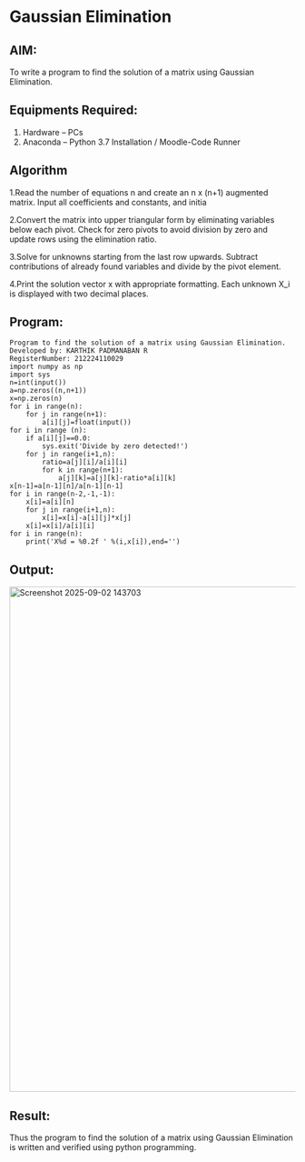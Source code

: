 # Gaussian Elimination

## AIM:
To write a program to find the solution of a matrix using Gaussian Elimination.

## Equipments Required:
1. Hardware – PCs
2. Anaconda – Python 3.7 Installation / Moodle-Code Runner

## Algorithm
1.Read the number of equations n and create an n x (n+1) augmented matrix.
Input all coefficients and constants, and initia 

2.Convert the matrix into upper triangular form by eliminating variables below each pivot.
Check for zero pivots to avoid division by zero and update rows using the elimination ratio. 

3.Solve for unknowns starting from the last row upwards.
Subtract contributions of already found variables and divide by the pivot element. 

4.Print the solution vector x with appropriate formatting.
Each unknown X_i is displayed with two decimal places. 

## Program:
```
Program to find the solution of a matrix using Gaussian Elimination.
Developed by: KARTHIK PADMANABAN R 
RegisterNumber: 212224110029
import numpy as np 
import sys 
n=int(input())
a=np.zeros((n,n+1))
x=np.zeros(n)
for i in range(n):
    for j in range(n+1):
        a[i][j]=float(input())
for i in range (n):
    if a[i][j]==0.0:
        sys.exit('Divide by zero detected!')
    for j in range(i+1,n):
        ratio=a[j][i]/a[i][i]
        for k in range(n+1):
            a[j][k]=a[j][k]-ratio*a[i][k]
x[n-1]=a[n-1][n]/a[n-1][n-1]
for i in range(n-2,-1,-1):
    x[i]=a[i][n]
    for j in range(i+1,n):
        x[i]=x[i]-a[i][j]*x[j]
    x[i]=x[i]/a[i][i]
for i in range(n):
    print('X%d = %0.2f ' %(i,x[i]),end='')
```

## Output:
<img width="1352" height="889" alt="Screenshot 2025-09-02 143703" src="https://github.com/user-attachments/assets/b6fa1dea-f696-47a0-8a94-d4b993d36318" />

## Result:
Thus the program to find the solution of a matrix using Gaussian Elimination is written and verified using python programming.

